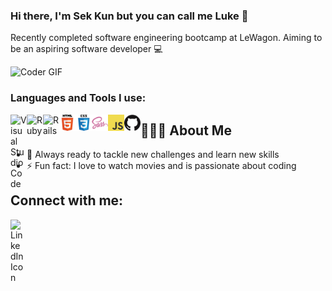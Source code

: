 ### Hi there, I'm Sek Kun but you can call me Luke 👋

Recently completed software engineering bootcamp at LeWagon. Aiming to be an aspiring software developer 💻

<img src="https://media.giphy.com/media/SWoSkN6DxTszqIKEqv/giphy.gif" alt="Coder GIF" width="500">

### Languages and Tools I use:

<img align="left" alt="Visual Studio Code" width="26px" src="icons/vscode.png" />
<img align="left" alt="Ruby" width="26px" src="https://raw.githubusercontent.com/dereknguyen269/dereknguyen269/master/images/ruby.png" />
<img align="left" alt="Rails" width="26px" src="https://raw.githubusercontent.com/dereknguyen269/dereknguyen269/master/images/rails.png" />
<img align="left" alt="HTML5" width="26px" src="https://raw.githubusercontent.com/github/explore/80688e429a7d4ef2fca1e82350fe8e3517d3494d/topics/html/html.png" />
<img align="left" alt="CSS3" width="26px" src="https://raw.githubusercontent.com/github/explore/80688e429a7d4ef2fca1e82350fe8e3517d3494d/topics/css/css.png" />
<img align="left" alt="SASS" width="26px" src="https://raw.githubusercontent.com/devicons/devicon/master/icons/sass/sass-original.svg" />
<img align="left" alt="JavaScript" width="26px" src="https://raw.githubusercontent.com/github/explore/80688e429a7d4ef2fca1e82350fe8e3517d3494d/topics/javascript/javascript.png" />
<img align="left" alt="GitHub" width="26px" src="https://raw.githubusercontent.com/github/explore/78df643247d429f6cc873026c0622819ad797942/topics/github/github.png" />


## 👨🏻‍💻 About Me

- :rocket: Always ready to tackle new challenges and learn new skills
- :zap: Fun fact: I love to watch movies and is passionate about coding

## Connect with me:

<a href="https://www.linkedin.com/in/sek-kun-luke/" target="blank">
  <img align="left" src="https://cdn.jsdelivr.net/npm/simple-icons@3.0.1/icons/linkedin.svg" alt="LinkedIn Icon" width="22px" />
</a>
